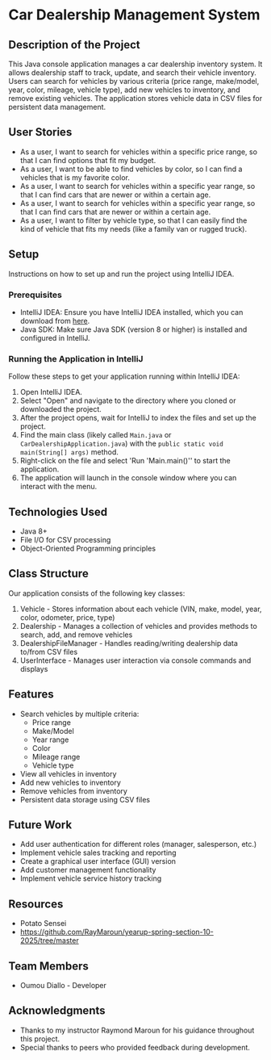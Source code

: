 # Car Dealership Management System

## Description of the Project

This Java console application manages a car dealership inventory system. It allows dealership staff to track, update, and search their vehicle inventory. Users can search for vehicles by various criteria (price range, make/model, year, color, mileage, vehicle type), add new vehicles to inventory, and remove existing vehicles. The application stores vehicle data in CSV files for persistent data management.

## User Stories

- As a user, I want to search for vehicles within a specific price range, so that I can find options that fit my budget.
- As a user, I want to be able to find vehicles by color, so I can find a vehicles that is my favorite color.
- As a user, I want to search for vehicles within a specific year range, so that I can find cars that are newer or within a certain age.
- As a user, I want to search for vehicles within a specific year range, so that I can find cars that are newer or within a certain age.
- As a user, I want to filter by vehicle type, so that I can easily find the kind of vehicle that fits my needs (like a family van or rugged truck).

## Setup

Instructions on how to set up and run the project using IntelliJ IDEA.

### Prerequisites

- IntelliJ IDEA: Ensure you have IntelliJ IDEA installed, which you can download from [here](https://www.jetbrains.com/idea/download/).
- Java SDK: Make sure Java SDK (version 8 or higher) is installed and configured in IntelliJ.

### Running the Application in IntelliJ

Follow these steps to get your application running within IntelliJ IDEA:

1. Open IntelliJ IDEA.
2. Select "Open" and navigate to the directory where you cloned or downloaded the project.
3. After the project opens, wait for IntelliJ to index the files and set up the project.
4. Find the main class (likely called `Main.java` or `CarDealershipApplication.java`) with the `public static void main(String[] args)` method.
5. Right-click on the file and select 'Run 'Main.main()'' to start the application.
6. The application will launch in the console window where you can interact with the menu.

## Technologies Used

- Java 8+
- File I/O for CSV processing
- Object-Oriented Programming principles

## Class Structure

Our application consists of the following key classes:

1. Vehicle - Stores information about each vehicle (VIN, make, model, year, color, odometer, price, type)
2. Dealership - Manages a collection of vehicles and provides methods to search, add, and remove vehicles
3. DealershipFileManager - Handles reading/writing dealership data to/from CSV files
4. UserInterface - Manages user interaction via console commands and displays

## Features

- Search vehicles by multiple criteria:
    - Price range
    - Make/Model
    - Year range
    - Color
    - Mileage range
    - Vehicle type
- View all vehicles in inventory
- Add new vehicles to inventory
- Remove vehicles from inventory
- Persistent data storage using CSV files

## Future Work

- Add user authentication for different roles (manager, salesperson, etc.)
- Implement vehicle sales tracking and reporting
- Create a graphical user interface (GUI) version
- Add customer management functionality
- Implement vehicle service history tracking

## Resources

- Potato Sensei
- https://github.com/RayMaroun/yearup-spring-section-10-2025/tree/master

## Team Members

- Oumou Diallo - Developer

## Acknowledgments

- Thanks to my instructor Raymond Maroun for his guidance throughout this project.
- Special thanks to peers who provided feedback during development. 